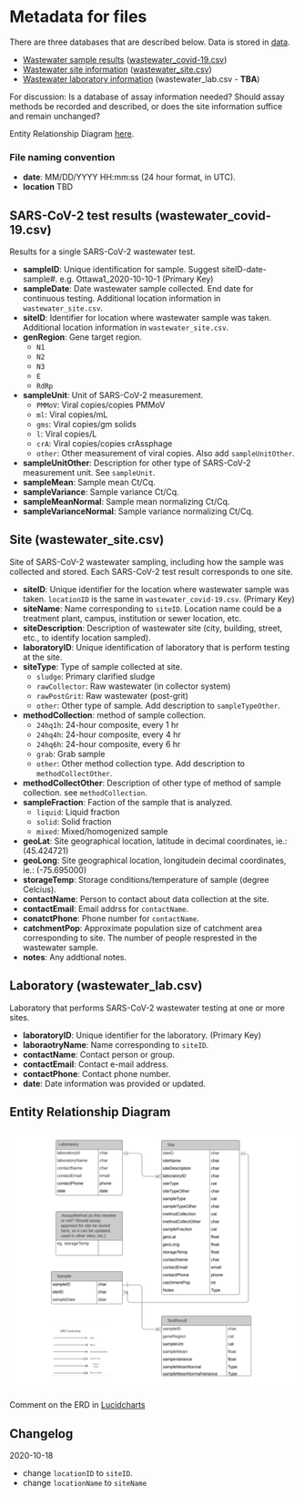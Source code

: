 # Metadata for files

There are three databases that are described below. Data is stored in [data](data). 

- [Wastewater sample results](#test_results) ([wastewater_covid-19.csv](data/wastewater_virus.csv))
- [Wastewater site information](#site) ([wastewater_site.csv](data/wastewater_site.csv)) 
- [Wastewater laboratory information](#lab) (wastewater_lab.csv - **TBA**)

For discussion: Is a database of assay information needed? Should assay methods be recorded and described, or does the site information suffice and remain unchanged?

Entity Relationship Diagram [here](#erd).

### File naming convention
- **date**: MM/DD/YYYY HH:mm:ss  (24 hour format, in UTC).
- **location** TBD

## SARS-CoV-2 test results (wastewater_covid-19.csv) <span id="test_results"><span>

Results for a single SARS-CoV-2 wastewater test.

- **sampleID**: Unique identification for sample. Suggest siteID-date-sample#. e.g. Ottawa1_2020-10-10-1 (Primary Key)
- **sampleDate**: Date wastewater sample collected. End date for continuous testing. Additional location information in `wastewater_site.csv`.
- **siteID**: Identifier for location where wastewater sample was taken. Additional location information in `wastewater_site.csv`.
- **genRegion**: Gene target region.
  - `N1`
  - `N2`
  - `N3`
  - `E`
  - `RdRp`
- **sampleUnit**: Unit of SARS-CoV-2 measurement.
  - `PMMoV`: Viral copies/copies PMMoV
  - `ml`:    Viral copies/mL
  - `gms`:   Viral copies/gm solids
  - `l`:     Viral copies/L
  - `crA`:   Viral copies/copies crAssphage
  - `other`: Other measurement of viral copies. Also add `sampleUnitOther`.
- **sampleUnitOther**: Description for other type of SARS-CoV-2 measurement unit. See `sampleUnit`.
- **sampleMean**: Sample mean Ct/Cq.
- **sampleVariance**: Sample variance Ct/Cq.
- **sampleMeanNormal**: Sample mean normalizing Ct/Cq.
- **sampleVarianceNormal**: Sample variance normalizing Ct/Cq.

## Site (wastewater_site.csv) <span id="site"><span>

Site of SARS-CoV-2 wastewater sampling, including how the sample was collected and stored. Each SARS-CoV-2 test result corresponds to one site.

- **siteID**:	Unique identifier for the location where wastewater sample was taken. `locationID` is the same in `wastewater_covid-19.csv`. (Primary Key)
- **siteName**:	Name corresponding to `siteID`. Location name could be a treatment plant, campus, institution or sewer location, etc. 
- **siteDescription**: Description of wastewater site (city, building, street, etc., to identify location sampled).
- **laboratoryID**: Unique identification of laboratory that is perform testing at the site.
- **siteType**: Type of sample collected at site. 
  - `sludge`: Primary clarified sludge
  - `rawCollector`: Raw wastewater (in collector system)
  - `rawPostGrit`: Raw wastewater (post-grit)
  - `other`: Other type of sample. Add description to `sampleTypeOther`.
- **methodCollection**: method of sample collection.
  - `24hq1h`: 24-hour composite, every 1 hr
  - `24hq4h`: 24-hour composite, every 4 hr
  - `24hq6h`: 24-hour composite, every 6 hr
  - `grab`:   Grab sample
  - `other`:  Other method collection type. Add description to `methodCollectOther`.
- **methodCollectOther**: Description of other type of method of sample collection. see `methodCollection`.
- **sampleFraction**: Faction of the sample that is analyzed.
  - `liquid`: Liquid fraction
  - `solid`:  Solid fraction
  - `mixed`:  Mixed/homogenized sample
- **geoLat**: Site geographical location, latitude in decimal coordinates, ie.: (45.424721)
- **geoLong**: Site geographical location, longitudein decimal coordinates, ie.: (-75.695000)
- **storageTemp**: Storage conditions/temperature of sample (degree Celcius).
- **contactName**: Person to contact about data collection at the site.
- **contactEmail**: Email addrss for `contactName`.
- **conatctPhone**: Phone number for `contactName`.
- **catchmentPop**: Approximate population size of catchment area corresponding to site. The number of people resprested in the wastewater sample.
- **notes**: Any addtional notes.

## Laboratory (wastewater_lab.csv) <span id="lab"><span>

Laboratory that performs SARS-CoV-2 wastewater testing at one or more sites.

- **laboratoryID**: Unique identifier for the laboratory. (Primary Key)
- **laboraotryName**: Name corresponding to `siteID`.
- **contactName**: Contact person or group.
- **contactEmail**: Contact e-mail address.
- **contactPhone**: Contact phone number.
- **date**: Date information was provided or updated.


## Entity Relationship Diagram <span id="erd"><span>

![](img/ERD.svg)

Comment on the ERD in [Lucidcharts](https://lucid.app/invitations/accept/781822fc-6ac5-4aa7-9023-323fd4b6b04f)

## Changelog

2020-10-18

- change `locationID` to `siteID`. 
- change `locationName` to `siteName`